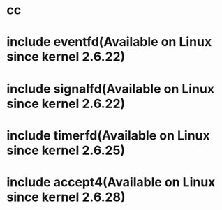 # cc
# include eventfd(Available on Linux since kernel 2.6.22)
# include signalfd(Available on Linux since kernel 2.6.22)
# include timerfd(Available on Linux since kernel 2.6.25)
# include accept4(Available on Linux since kernel 2.6.28)
